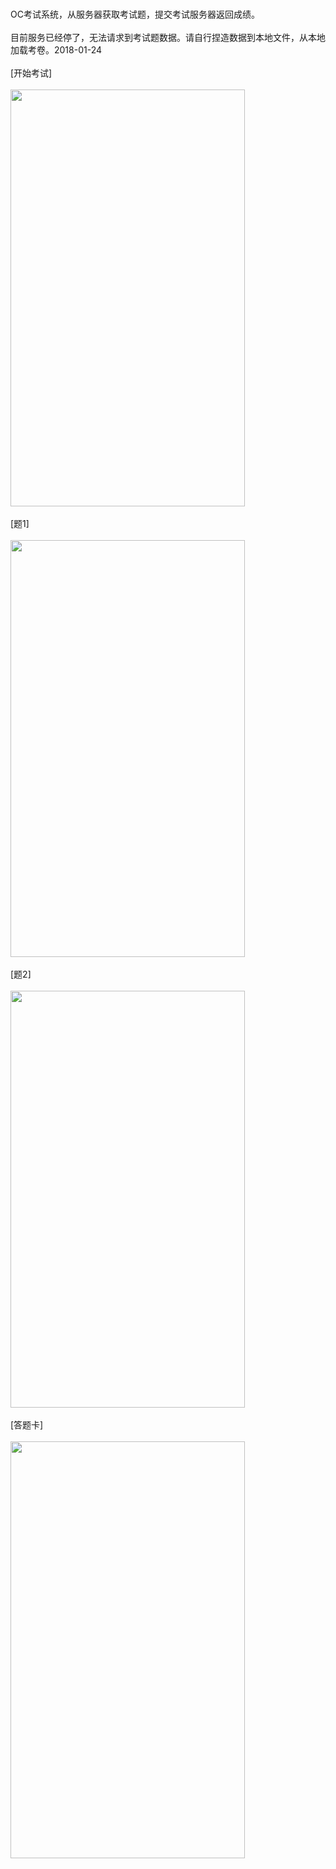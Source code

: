 <br>OC考试系统，从服务器获取考试题，提交考试服务器返回成绩。<br/>
<br>目前服务已经停了，无法请求到考试题数据。请自行捏造数据到本地文件，从本地加载考卷。2018-01-24<br/>
<br>[开始考试]<br/><br><img src="https://github.com/BigZhanghan/XMTest/blob/master/XMTest/ScreenShoot/IMG_0552.PNG" width = "375" height = "667" /><br/>
<br>[题1]<br/><br><img src="https://github.com/BigZhanghan/XMTest/blob/master/XMTest/ScreenShoot/IMG_0555.PNG" width = "375" height = "667" /><br/>
<br>[题2]<br/><br><img src="https://github.com/BigZhanghan/XMTest/blob/master/XMTest/ScreenShoot/IMG_E0554.JPG" width = "375" height = "667" /><br/>
<br>[答题卡]<br/><br><img src="https://github.com/BigZhanghan/XMTest/blob/master/XMTest/ScreenShoot/IMG_0553.PNG" width = "375" height = "667" /><br/>
